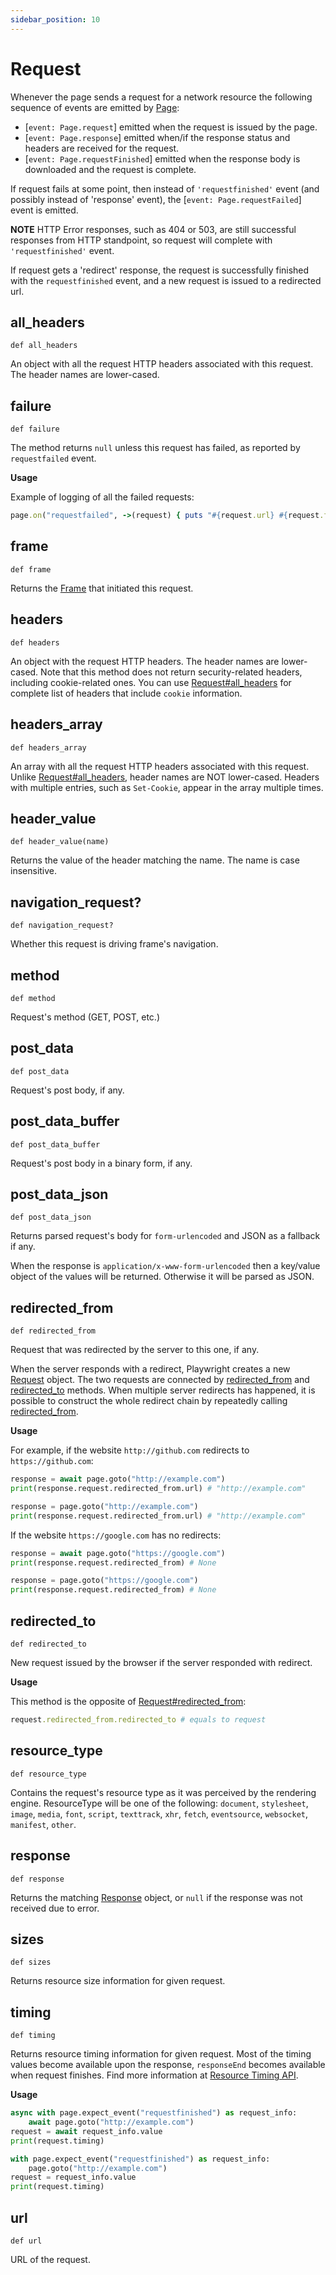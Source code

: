 ```yaml
---
sidebar_position: 10
---
```


# Request

Whenever the page sends a request for a network resource the following sequence of events are emitted by [Page](./page):
- [`event: Page.request`] emitted when the request is issued by the page.
- [`event: Page.response`] emitted when/if the response status and headers are received for the request.
- [`event: Page.requestFinished`] emitted when the response body is downloaded and the request is complete.

If request fails at some point, then instead of `'requestfinished'` event (and possibly instead of 'response'
event), the  [`event: Page.requestFailed`] event is emitted.

**NOTE** HTTP Error responses, such as 404 or 503, are still successful responses from HTTP standpoint, so request
will complete with `'requestfinished'` event.

If request gets a 'redirect' response, the request is successfully finished with the `requestfinished` event, and a
new request is  issued to a redirected url.

## all_headers

```
def all_headers
```

An object with all the request HTTP headers associated with this request. The header names are lower-cased.

## failure

```
def failure
```

The method returns `null` unless this request has failed, as reported by `requestfailed` event.

**Usage**

Example of logging of all the failed requests:

```ruby
page.on("requestfailed", ->(request) { puts "#{request.url} #{request.failure}" })
```



## frame

```
def frame
```

Returns the [Frame](./frame) that initiated this request.

## headers

```
def headers
```

An object with the request HTTP headers. The header names are lower-cased. Note that this method does not return
security-related headers, including cookie-related ones. You can use [Request#all_headers](./request#all_headers) for complete
list of headers that include `cookie` information.

## headers_array

```
def headers_array
```

An array with all the request HTTP headers associated with this request. Unlike [Request#all_headers](./request#all_headers),
header names are NOT lower-cased. Headers with multiple entries, such as `Set-Cookie`, appear in the array multiple
times.

## header_value

```
def header_value(name)
```

Returns the value of the header matching the name. The name is case insensitive.

## navigation_request?

```
def navigation_request?
```

Whether this request is driving frame's navigation.

## method

```
def method
```

Request's method (GET, POST, etc.)

## post_data

```
def post_data
```

Request's post body, if any.

## post_data_buffer

```
def post_data_buffer
```

Request's post body in a binary form, if any.

## post_data_json

```
def post_data_json
```

Returns parsed request's body for `form-urlencoded` and JSON as a fallback if any.

When the response is `application/x-www-form-urlencoded` then a key/value object of the values will be returned.
Otherwise it will be parsed as JSON.

## redirected_from

```
def redirected_from
```

Request that was redirected by the server to this one, if any.

When the server responds with a redirect, Playwright creates a new [Request](./request) object. The two requests are connected
by [redirected_from](./request#redirected_from) and [redirected_to](./request#redirected_to) methods. When multiple server redirects has happened, it is possible to
construct the whole redirect chain by repeatedly calling [redirected_from](./request#redirected_from).

**Usage**

For example, if the website `http://github.com` redirects to `https://github.com`:

```py title=example_b32fe2f633a7879ff5023d4a2b820d10d225ad5078a2a2034b0781159e7983a0.py
response = await page.goto("http://example.com")
print(response.request.redirected_from.url) # "http://example.com"

```

```py title=example_b33082ad183920ec77a72169c2f1b12b1f70bc70c280e761c1e9d7284a3cdd42.py
response = page.goto("http://example.com")
print(response.request.redirected_from.url) # "http://example.com"

```

If the website `https://google.com` has no redirects:

```py title=example_1a8c712da7e8a552bdda1433b80674421b2e60e5da442efd44614a17b32ce46d.py
response = await page.goto("https://google.com")
print(response.request.redirected_from) # None

```

```py title=example_edaa5af7c2aa595c532ffda589a6b75245acdc06117642455a1784d66f393235.py
response = page.goto("https://google.com")
print(response.request.redirected_from) # None

```



## redirected_to

```
def redirected_to
```

New request issued by the browser if the server responded with redirect.

**Usage**

This method is the opposite of [Request#redirected_from](./request#redirected_from):

```ruby
request.redirected_from.redirected_to # equals to request
```



## resource_type

```
def resource_type
```

Contains the request's resource type as it was perceived by the rendering engine. ResourceType will be one of the
following: `document`, `stylesheet`, `image`, `media`, `font`, `script`, `texttrack`, `xhr`, `fetch`,
`eventsource`, `websocket`, `manifest`, `other`.

## response

```
def response
```

Returns the matching [Response](./response) object, or `null` if the response was not received due to error.

## sizes

```
def sizes
```

Returns resource size information for given request.

## timing

```
def timing
```

Returns resource timing information for given request. Most of the timing values become available upon the
response, `responseEnd` becomes available when request finishes. Find more information at
[Resource Timing API](https://developer.mozilla.org/en-US/docs/Web/API/PerformanceResourceTiming).

**Usage**

```py title=example_76fa4b1944457cd4b7d2334344fefeed5000705b35d7a138cb648a1129a8a159.py
async with page.expect_event("requestfinished") as request_info:
    await page.goto("http://example.com")
request = await request_info.value
print(request.timing)

```

```py title=example_21bc2dce9e8c8b65dc1e8e1a6027ca43ec57cf5ff64deee99077733cebd62253.py
with page.expect_event("requestfinished") as request_info:
    page.goto("http://example.com")
request = request_info.value
print(request.timing)

```



## url

```
def url
```

URL of the request.
